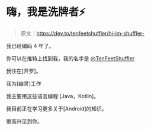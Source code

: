 # 嗨，我是洗牌者⚡

> 原文：<https://dev.to/tenfeetshuffler/hi-im-shuffler->

我已经编码 4 年了。

你可以在推特上找到我，我的名字是 [@TenFeetShuffler](https://twitter.com/TenFeetShuffler)

我住在[开罗]。

我为[幽灵]工作

我主要用这些语言编程:[Java，Kotlin]。

我目前正在学习更多关于[Android]的知识。

很高兴见到你。